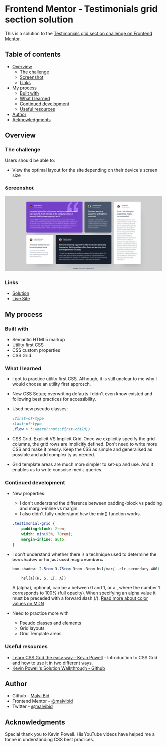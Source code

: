 # Frontend Mentor - Testimonials grid section solution

This is a solution to the [Testimonials grid section challenge on Frontend Mentor](https://www.frontendmentor.io/challenges/testimonials-grid-section-Nnw6J7Un7).

## Table of contents

-   [Overview](#overview)
    -   [The challenge](#the-challenge)
    -   [Screenshot](#screenshot)
    -   [Links](#links)
-   [My process](#my-process)
    -   [Built with](#built-with)
    -   [What I learned](#what-i-learned)
    -   [Continued development](#continued-development)
    -   [Useful resources](#useful-resources)
-   [Author](#author)
-   [Acknowledgments](#acknowledgments)

## Overview

### The challenge

Users should be able to:

-   View the optimal layout for the site depending on their device's screen size

### Screenshot

![Current Status: WIP](./my-project-screenshots/002.png)

### Links

-   [Solution](https://github.com/malvibid/Practice-Projects/tree/main/Frontend-Mentor/testimonials-grid-section-main)
-   [Live Site](https://malvibid.github.io/Practice-Projects/Frontend-Mentor/testimonials-grid-section-main/)

## My process

### Built with

-   Semantic HTML5 markup
-   Utility first CSS
-   CSS custom properties
-   CSS Grid

### What I learned

-   I got to practice utility first CSS. Although, it is still unclear to me why I would choose an utility first approach.
-   New CSS Setup; overwriting defaults I didn't even know existed and following best practices for accessibility.
-   Used new pseudo classes:

    ```css
    :first-of-type
    :last-of-type
    .flow > *:where(:not(:first-child))
    ```

-   CSS Grid. Explicit VS Implicit Grid. Once we explicitly specify the grid columns, the grid rows are implicitly defined. Don't need to write more CSS and make it messy. Keep the CSS as simple and generalised as possible and add complexity as needed.

-   Grid template areas are much more simpler to set-up and use. And it enables us to write conscise media queries.

### Continued development

-   New properties:

    -   I don't understand the difference between padding-block vs padding and margin-inline vs margin.
    -   I also didn't fully understand how the min() function works.

    ```css
    .testimonial-grid {
        padding-block: 2rem;
        width: min(95%, 70rem);
        margin-inline: auto;
    }
    ```

-   I don't understand whether there is a technique used to determine the box shadow or he just used magic numbers.

    ```css
    box-shadow: 2.5rem 3.75rem 3rem -3rem hsl(var(--clr-secondary-400) / 0.25);
    ```

    ```
        hsl[a](H, S, L[, A])
    ```

    A (alpha), optional, can be a <number> between 0 and 1, or a <percentage>, where the number 1 corresponds to 100% (full opacity). When specifying an alpha value it must be preceded with a forward slash (/).
    [Read more about color values on MDN](https://developer.mozilla.org/en-US/docs/Web/CSS/color_value)

-   Need to practice more with
    -   Pseudo classes and elements
    -   Grid layouts
    -   Grid Template areas

### Useful resources

-   [Learn CSS Grid the easy way - Kevin Powell](https://youtu.be/rg7Fvvl3taU) - Introduction to CSS Grid and how to use it in two different ways.
-   [Kevin Powell's Solution Walkthrough - Github](https://github.com/kevin-powell/learn-grid-the-easy-way)

## Author

-   Github - [Malvi Bid](https://github.com/malvibid)
-   Frontend Mentor - [@malvibid](https://www.frontendmentor.io/profile/malvibid)
-   Twitter - [@malvibid](https://www.twitter.com/@malvibid)

## Acknowledgments

Special thank you to Kevin Powell. His YouTube videos have helped me a tonne in understanding CSS best practices.
